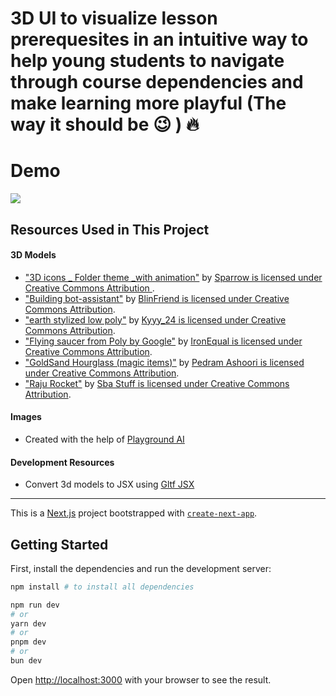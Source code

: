 # 3D UI to visualize lesson prerequesites in an intuitive way to help young students to navigate through course dependencies and make learning more playful (The way it should be 😉  ) 🔥
# Demo
![](/public/demo.gif)
## Resources Used in This Project

#### 3D Models

- ["3D icons _ Folder theme _with animation"](https://sketchfab.com/3d-models/3d-icons---folder-theme--with-animation-51aeba9d6eda4d1e9882c1e1d4bcfd5f) by [Sparrow is licensed under Creative Commons Attribution ](http://creativecommons.org/licenses/by/4.0/).
- ["Building bot-assistant"](https://sketchfab.com/3d-models/building-bot-assistant-727590a0212d4f7490a6d0c8a2b3451c) by [BlinFriend is licensed under Creative Commons Attribution](http://creativecommons.org/licenses/by/4.0/).
- ["earth stylized low poly"](https://sketchfab.com/3d-models/earth-stylized-low-poly-9e6269b0ce7e49f7a86e750801dda458) by [Kyyy_24 is licensed under Creative Commons Attribution](http://creativecommons.org/licenses/by/4.0/).
- ["Flying saucer from Poly by Google"](https://sketchfab.com/3d-models/flying-saucer-from-poly-by-google-8e103a96696d4b4cbf01a2fcfe551ba0) by [IronEqual is licensed under Creative Commons Attribution](http://creativecommons.org/licenses/by/4.0/).
- ["GoldSand Hourglass (magic items)"](https://sketchfab.com/3d-models/goldsand-hourglass-magic-items-44c583890d29450c8453eabe18a76c13) by [Pedram Ashoori is licensed under Creative Commons Attribution](http://creativecommons.org/licenses/by/4.0/).
- ["Raju Rocket"](https://sketchfab.com/3d-models/raju-rocket-647837fc0f4e47afbb536e513caf2edd) by [Sba Stuff is licensed under Creative Commons Attribution](http://creativecommons.org/licenses/by/4.0/).

#### Images

- Created with the help of [Playground AI](https://playgroundai.com/)

#### Development Resources

- Convert 3d models to JSX using [Gltf JSX](https://github.com/pmndrs/gltfjsx)



---

This is a [Next.js](https://nextjs.org/) project bootstrapped with [`create-next-app`](https://github.com/vercel/next.js/tree/canary/packages/create-next-app).

## Getting Started

First, install the dependencies and run the development server:

```bash
npm install # to install all dependencies

npm run dev
# or
yarn dev
# or
pnpm dev
# or
bun dev
```

Open [http://localhost:3000](http://localhost:3000) with your browser to see the result.
